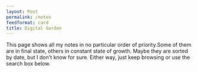 ```yaml
---
layout: Post
permalink: /notes
feedformat: card
title: Digital Garden
---
```


This page shows all my notes in no particular order of priority.Some of them are in final state, others in constant state of growth. Maybe they are sorted by date, but I don't know for sure. Either way, just keep browsing or use the search box below.